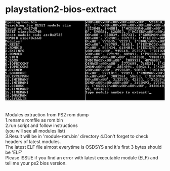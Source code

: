 # playstation2-bios-extract
![ps2bios screenshot](/ps2bios.png)
<br>
<br>
<br>
Modules extraction from PS2 rom dump
<br>
1.rename romfile as rom.bin
<br>
2.run script and follow instructions
<br>
(you will see all modules list)
<br>
3.Result will be in 'module-rom.bin' directory
4.Don't forget to check headers of latest modules.
<br>
The latest ELF file almost everytime is OSDSYS and it's first 3 bytes should be 'ELF'
<br>
Please ISSUE if you find an error with latest executable module (ELF) and tell me your ps2 bios version.
